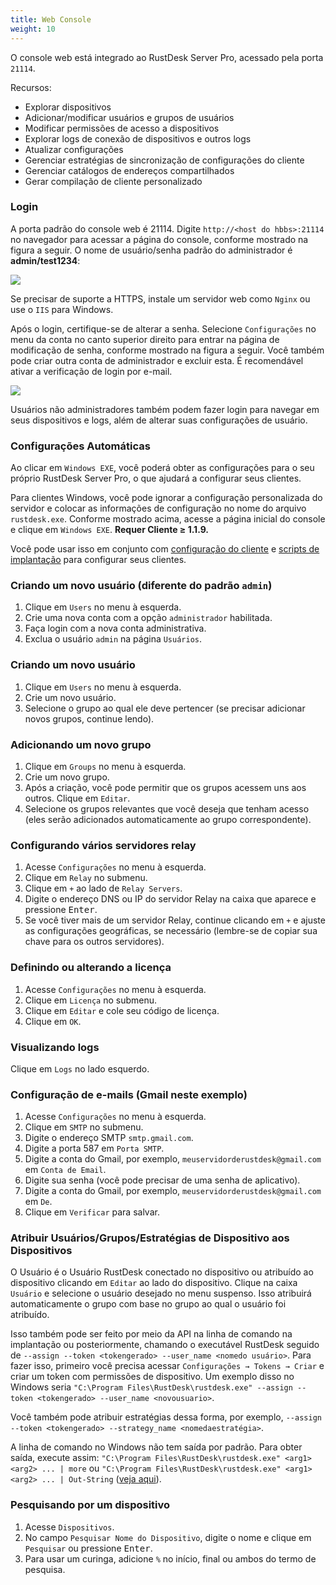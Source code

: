 ```yaml
---
title: Web Console
weight: 10
---
```


O console web está integrado ao RustDesk Server Pro, acessado pela porta `21114`.

Recursos:

- Explorar dispositivos
- Adicionar/modificar usuários e grupos de usuários
- Modificar permissões de acesso a dispositivos
- Explorar logs de conexão de dispositivos e outros logs
- Atualizar configurações
- Gerenciar estratégias de sincronização de configurações do cliente
- Gerenciar catálogos de endereços compartilhados
- Gerar compilação de cliente personalizado

### Login
A porta padrão do console web é 21114. Digite `http://<host do hbbs>:21114` no navegador para acessar a página do console, conforme mostrado na figura a seguir. O nome de usuário/senha padrão do administrador é **admin/test1234**:

![](/docs/en/self-host/rustdesk-server-pro/console/images/console-login.png)

Se precisar de suporte a HTTPS, instale um servidor web como `Nginx` ou use o `IIS` para Windows.

Após o login, certifique-se de alterar a senha. Selecione `Configurações` no menu da conta no canto superior direito para entrar na página de modificação de senha, conforme mostrado na figura a seguir. Você também pode criar outra conta de administrador e excluir esta. É recomendável ativar a verificação de login por e-mail.

<a name=console-home></a>
![](/docs/en/self-host/rustdesk-server-pro/console/images/console-home.png?v2)

Usuários não administradores também podem fazer login para navegar em seus dispositivos e logs, além de alterar suas configurações de usuário.

### Configurações Automáticas
Ao clicar em `Windows EXE`, você poderá obter as configurações para o seu próprio RustDesk Server Pro, o que ajudará a configurar seus clientes.

Para clientes Windows, você pode ignorar a configuração personalizada do servidor e colocar as informações de configuração no nome do arquivo `rustdesk.exe`. Conforme mostrado acima, acesse a página inicial do console e clique em `Windows EXE`. **Requer Cliente ≥ 1.1.9.**

Você pode usar isso em conjunto com [configuração do cliente](https://rustdesk.com/docs/pt/self-host/client-configuration/) e [scripts de implantação](https://rustdesk.com/docs/en/self-host/client-deployment/) para configurar seus clientes.

### Criando um novo usuário (diferente do padrão `admin`)
1. Clique em `Users` no menu à esquerda.
2. Crie uma nova conta com a opção `administrador` habilitada.
3. Faça login com a nova conta administrativa.
4. Exclua o usuário `admin` na página `Usuários`.
   
### Criando um novo usuário
1. Clique em `Users` no menu à esquerda.
2. Crie um novo usuário.
3. Selecione o grupo ao qual ele deve pertencer (se precisar adicionar novos grupos, continue lendo).

### Adicionando um novo grupo
1. Clique em `Groups` no menu à esquerda.
2. Crie um novo grupo.
3. Após a criação, você pode permitir que os grupos acessem uns aos outros. Clique em `Editar`.
4. Selecione os grupos relevantes que você deseja que tenham acesso (eles serão adicionados automaticamente ao grupo correspondente).

### Configurando vários servidores relay
1. Acesse `Configurações` no menu à esquerda.
2. Clique em `Relay` no submenu.
3. Clique em `+` ao lado de `Relay Servers`.
4. Digite o endereço DNS ou IP do servidor Relay na caixa que aparece e pressione <kbd>Enter</kbd>.
5. Se você tiver mais de um servidor Relay, continue clicando em `+` e ajuste as configurações geográficas, se necessário (lembre-se de copiar sua chave para os outros servidores).

### Definindo ou alterando a licença
1. Acesse `Configurações` no menu à esquerda.
2. Clique em `Licença` no submenu.
3. Clique em `Editar` e cole seu código de licença.
4. Clique em `OK`.

### Visualizando logs
Clique em `Logs` no lado esquerdo.

### Configuração de e-mails (Gmail neste exemplo)

1. Acesse `Configurações` no menu à esquerda.
2. Clique em `SMTP` no submenu.
3. Digite o endereço SMTP `smtp.gmail.com`.
4. Digite a porta 587 em `Porta SMTP`.
5. Digite a conta do Gmail, por exemplo, `meuservidorderustdesk@gmail.com` em `Conta de Email`.
6. Digite sua senha (você pode precisar de uma senha de aplicativo).
7. Digite a conta do Gmail, por exemplo, `meuservidorderustdesk@gmail.com` em `De`.
8. Clique em `Verificar` para salvar.

### Atribuir Usuários/Grupos/Estratégias de Dispositivo aos Dispositivos
O Usuário é o Usuário RustDesk conectado no dispositivo ou atribuído ao dispositivo clicando em `Editar` ao lado do dispositivo. Clique na caixa `Usuário` e selecione o usuário desejado no menu suspenso. Isso atribuirá automaticamente o grupo com base no grupo ao qual o usuário foi atribuído.

Isso também pode ser feito por meio da API na linha de comando na implantação ou posteriormente, chamando o executável RustDesk seguido de `--assign --token <tokengerado> --user_name <nomedo usuário>`. Para fazer isso, primeiro você precisa acessar `Configurações → Tokens → Criar` e criar um token com permissões de dispositivo. Um exemplo disso no Windows seria `"C:\Program Files\RustDesk\rustdesk.exe" --assign --token <tokengerado> --user_name <novousuario>`.

Você também pode atribuir estratégias dessa forma, por exemplo, `--assign --token <tokengerado> --strategy_name <nomedaestratégia>`.

A linha de comando no Windows não tem saída por padrão. Para obter saída, execute assim: `"C:\Program Files\RustDesk\rustdesk.exe" <arg1> <arg2> ... | more` ou `"C:\Program Files\RustDesk\rustdesk.exe" <arg1> <arg2> ... | Out-String` ([veja aqui](https://github.com/rustdesk/rustdesk/discussions/6377#discussioncomment-8094952)).

### Pesquisando por um dispositivo
1. Acesse `Dispositivos`.
2. No campo `Pesquisar Nome do Dispositivo`, digite o nome e clique em `Pesquisar` ou pressione <kbd>Enter</kbd>.
3. Para usar um curinga, adicione `%` no início, final ou ambos do termo de pesquisa.
